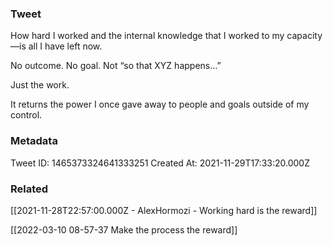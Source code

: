### Tweet
How hard I worked and the internal knowledge that I worked to my capacity—is all I have left now.

No outcome. No goal. Not “so that XYZ happens…”

Just the work. 

It returns the power I once gave away to people and goals outside of my control.

### Metadata
Tweet ID: 1465373324641333251
Created At: 2021-11-29T17:33:20.000Z

### Related
[[2021-11-28T22:57:00.000Z - AlexHormozi - Working hard is the reward]]

[[2022-03-10 08-57-37 Make the process the reward]]

